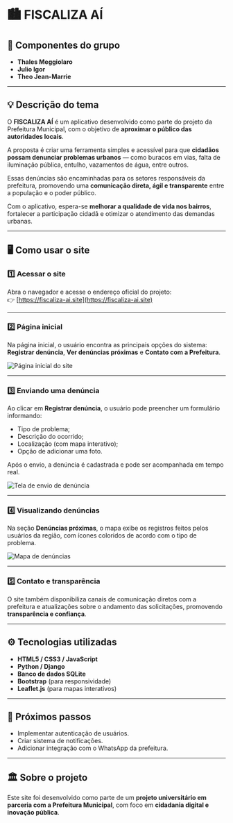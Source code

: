 
# 🏙️ FISCALIZA AÍ

## 👥 Componentes do grupo
- **Thales Meggiolaro**  
- **Julio Igor**  
- **Theo Jean-Marrie**

---

## 💡 Descrição do tema

O **FISCALIZA AÍ** é um aplicativo desenvolvido como parte do projeto da Prefeitura Municipal, com o objetivo de **aproximar o público das autoridades locais**.  

A proposta é criar uma ferramenta simples e acessível para que **cidadãos possam denunciar problemas urbanos** — como buracos em vias, falta de iluminação pública, entulho, vazamentos de água, entre outros.  

Essas denúncias são encaminhadas para os setores responsáveis da prefeitura, promovendo uma **comunicação direta, ágil e transparente** entre a população e o poder público.  

Com o aplicativo, espera-se **melhorar a qualidade de vida nos bairros**, fortalecer a participação cidadã e otimizar o atendimento das demandas urbanas.

---

## 🖥️ Como usar o site

### 1️⃣ Acessar o site
Abra o navegador e acesse o endereço oficial do projeto:  
👉 [https://fiscaliza-ai.site](https://fiscaliza-ai.site)

---

### 2️⃣ Página inicial
Na página inicial, o usuário encontra as principais opções do sistema: **Registrar denúncia**, **Ver denúncias próximas** e **Contato com a Prefeitura**.

![Página inicial do site](https://via.placeholder.com/800x400.png?text=Imagem+da+página+inicial)

---

### 3️⃣ Enviando uma denúncia
Ao clicar em **Registrar denúncia**, o usuário pode preencher um formulário informando:
- Tipo de problema;
- Descrição do ocorrido;
- Localização (com mapa interativo);
- Opção de adicionar uma foto.

Após o envio, a denúncia é cadastrada e pode ser acompanhada em tempo real.

![Tela de envio de denúncia](https://via.placeholder.com/800x400.png?text=Imagem+da+tela+de+denúncia)

---

### 4️⃣ Visualizando denúncias
Na seção **Denúncias próximas**, o mapa exibe os registros feitos pelos usuários da região, com ícones coloridos de acordo com o tipo de problema.

![Mapa de denúncias](https://via.placeholder.com/800x400.png?text=Imagem+do+mapa+de+denúncias)

---

### 5️⃣ Contato e transparência
O site também disponibiliza canais de comunicação diretos com a prefeitura e atualizações sobre o andamento das solicitações, promovendo **transparência e confiança**.

---

## ⚙️ Tecnologias utilizadas
- **HTML5 / CSS3 / JavaScript**
- **Python / Django**
- **Banco de dados SQLite**
- **Bootstrap** (para responsividade)
- **Leaflet.js** (para mapas interativos)

---

## 🚀 Próximos passos
- Implementar autenticação de usuários.  
- Criar sistema de notificações.  
- Adicionar integração com o WhatsApp da prefeitura.  

---

## 🏛️ Sobre o projeto
Este site foi desenvolvido como parte de um **projeto universitário em parceria com a Prefeitura Municipal**, com foco em **cidadania digital e inovação pública**.
